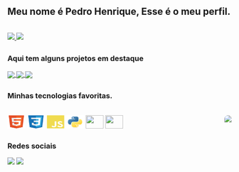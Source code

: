 ## Meu nome é Pedro Henrique, Esse é o meu perfil.
<br>
<!-- GitHub status -->
<div>
  <a href="https://github.com/Barro23">
    <img height="180em" src="https://github-readme-stats.vercel.app/api?username=Barro23&count_private=true&show_icons=true&theme=great-gatsby" />
    <img height="180em" src="https://github-readme-stats.vercel.app/api/top-langs/?username=Barro23&layout=compact&theme=great-gatsby" />
  </a>
 </div>
 
  ## 
<!-- Projetos em destaque -->
### Aqui tem alguns projetos em destaque
<div>
  <a href="https://github.com/carlosneto726/CPIFG.github.io">
    <img align="center" src="https://github-readme-stats.vercel.app/api/pin/?username=carlosneto726&repo=CPIFG.github.io&theme=great-gatsby&show_owner=true"/>
  </a>
  
  <a href="hhttps://github.com/Barro23/trabalhoEDA">
    <img align="center" src="https://github-readme-stats.vercel.app/api/pin/?username=Barro23&repo=trabalhoEDA&theme=great-gatsby&show_owner=true"/>
  </a>
  
  <a href="https://github.com/Barro23/programar-web-mente">
    <img align="center" src="https://github-readme-stats.vercel.app/api/pin/?username=Barro23&repo=ProgramacaoWEB&theme=great-gatsby&show_owner=true"/>
  </a>
  
</div>

  ##
 
<!-- Tecnologia mais ultilizadas -->
### Minhas tecnologias favoritas.
<div style="display: inline_block"><br>
  <img align="center" height="30" width="40" src="https://raw.githubusercontent.com/devicons/devicon/master/icons/html5/html5-original.svg">
  <img align="center" height="30" width="40" src="https://raw.githubusercontent.com/devicons/devicon/master/icons/css3/css3-original.svg">
  <img align="center" height="30" width="40" src="https://raw.githubusercontent.com/devicons/devicon/master/icons/javascript/javascript-plain.svg">
  <img align="center" height="30" width="40" src="https://raw.githubusercontent.com/devicons/devicon/master/icons/python/python-original.svg">
  <img align="center" height="30" width="40" src="https://cdn.jsdelivr.net/gh/devicons/devicon/icons/java/java-original.svg">  
  <img align="center" height="30" width="40" src="https://cdn.jsdelivr.net/gh/devicons/devicon/icons/postgresql/postgresql-original.svg" />
  <img align="right" height="150" style="border-radius:50px;" src="https://cdn.discordapp.com/attachments/933702989170999396/1073047200462016542/6md.gif">
</div>

  ##
### Redes sociais
<!-- Redes sociais -->
<div> 
  <a href="https://www.linkedin.com/in/pedro-henrique-barros-55764b239/?original_referer=" target="_blank"><img src="https://img.shields.io/badge/-LinkedIn-%230077B5?style=for-the-badge&logo=linkedin&logoColor=white" target="_blank"></a> 
  <a href="https://www.instagram.com/pedrohenriquebarros5/" target="_blank"><img src="https://img.shields.io/badge/Instagram-E4405F?style=for-the-badge&logo=instagram&logoColor=white" target="_blank"></a> 
</div>

